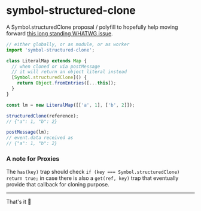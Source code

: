 # symbol-structured-clone

A Symbol.structuredClone proposal / polyfill to hopefully help moving forward [this long standing WHATWG issue](https://github.com/whatwg/html/issues/7428#issuecomment-2259007298).

```js
// either globally, or as module, or as worker
import 'symbol-structured-clone';

class LiteralMap extends Map {
  // when cloned or via postMessage
  // it will return an object literal instead
  [Symbol.structuredClone]() {
    return Object.fromEntries([...this]);
  }
}

const lm = new LiteralMap([['a', 1], ['b', 2]]);

structuredClone(reference);
// {"a": 1, "b": 2}

postMessage(lm);
// event.data received as
// {"a": 1, "b": 2}
```

### A note for Proxies

The `has(key)` trap should check `if (key === Symbol.structuredClone) return true;` in case there is also a `get(ref, key)` trap that eventually provide that callback for cloning purpose.

- - -

That's it 👋
